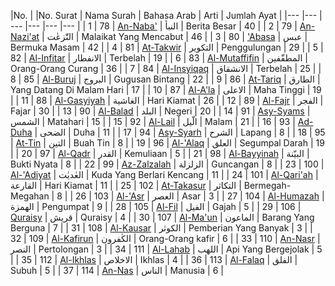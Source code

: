 
|No. | |No. Surat |  Nama Surah | Bahasa Arab | Arti | Jumlah Ayat |
|--- |--- | --- |--- |--- |--- |
| 1 | 78 | [An-Naba'](https://www.baca-quran.id/78/) | النبأ | Berita Besar | 40 |
| 2 | 79 | [An-Nazi'at](https://www.baca-quran.id/79/) | النّٰزعٰت | Malaikat Yang Mencabut | 46 |
| 3 | 80 | ['Abasa](https://www.baca-quran.id/80/) | عبس | Bermuka Masam | 42 |
| 4 | 81 | [At-Takwir](https://www.baca-quran.id/81/) | التكوير | Penggulungan | 29 |
| 5 | 82 | [Al-Infitar](https://www.baca-quran.id/82/) | الانفطار | Terbelah | 19 |
| 6 | 83 | [Al-Mutaffifin](https://www.baca-quran.id/83/) | المطفّفين | Orang-Orang Curang | 36 |
| 7 | 84 | [Al-Insyiqaq](https://www.baca-quran.id/84/) | الانشقاق | Terbelah | 25 |
| 8 | 85 | [Al-Buruj](https://www.baca-quran.id/85/) | البروج | Gugusan Bintang | 22 |
| 9 | 86 | [At-Tariq](https://www.baca-quran.id/86/) | الطارق | Yang Datang Di Malam Hari | 17 |
| 10 | 87 | [Al-A'la](https://www.baca-quran.id/87/) | الاعلى | Maha Tinggi | 19 |
| 11 | 88 | [Al-Gasyiyah](https://www.baca-quran.id/88/) | الغاشية | Hari Kiamat | 26 |
| 12 | 89 | [Al-Fajr](https://www.baca-quran.id/89/) | الفجر | Fajar | 30 |
| 13 | 90 | [Al-Balad](https://www.baca-quran.id/90/) | البلد | Negeri | 20 |
| 14 | 91 | [Asy-Syams](https://www.baca-quran.id/91/) | الشمس | Matahari | 15 |
| 15 | 92 | [Al-Lail](https://www.baca-quran.id/92/) | الّيل | Malam | 21 |
| 16 | 93 | [Ad-Duha](https://www.baca-quran.id/93/) | الضحى | Duha | 11 |
| 17 | 94 | [Asy-Syarh](https://www.baca-quran.id/94/) | الشرح | Lapang | 8 |
| 18 | 95 | [At-Tin](https://www.baca-quran.id/95/) | التين | Buah Tin | 8 |
| 19 | 96 | [Al-'Alaq](https://www.baca-quran.id/96/) | العلق | Segumpal Darah | 19 |
| 20 | 97 | [Al-Qadr](https://www.baca-quran.id/97/) | القدر | Kemuliaan | 5 |
| 21 | 98 | [Al-Bayyinah](https://www.baca-quran.id/98/) | البيّنة | Bukti Nyata | 8 |
| 22 | 99 | [Az-Zalzalah](https://www.baca-quran.id/99/) | الزلزلة | Guncangan | 8 |
| 23 | 100 | [Al-'Adiyat](https://www.baca-quran.id/100/) | العٰديٰت | Kuda Yang Berlari Kencang | 11 |
| 24 | 101 | [Al-Qari'ah](https://www.baca-quran.id/101/) | القارعة | Hari Kiamat | 11 |
| 25 | 102 | [At-Takasur](https://www.baca-quran.id/102/) | التكاثر | Bermegah-Megahan | 8 |
| 26 | 103 | [Al-'Asr](https://www.baca-quran.id/103/) | العصر | Asar | 3 |
| 27 | 104 | [Al-Humazah](https://www.baca-quran.id/104/) | الهمزة | Pengumpat | 9 |
| 28 | 105 | [Al-Fil](https://www.baca-quran.id/105/) | الفيل | Gajah | 5 |
| 29 | 106 | [Quraisy](https://www.baca-quran.id/106/) | قريش | Quraisy | 4 |
| 30 | 107 | [Al-Ma'un](https://www.baca-quran.id/107/) | الماعون | Barang Yang Berguna | 7 |
| 31 | 108 | [Al-Kausar](https://www.baca-quran.id/108/) | الكوثر | Pemberian Yang Banyak | 3 |
| 32 | 109 | [Al-Kafirun](https://www.baca-quran.id/109/) | الكٰفرون | Orang-Orang kafir | 6 |
| 33 | 110 | [An-Nasr](https://www.baca-quran.id/110/) | النصر | Pertolongan | 3 |
| 34 | 111 | [Al-Lahab](https://www.baca-quran.id/111/) | اللهب | Api Yang Bergejolak | 5 |
| 35 | 112 | [Al-Ikhlas](https://www.baca-quran.id/112/) | الاخلاص | Ikhlas | 4 |
| 36 | 113 | [Al-Falaq](https://www.baca-quran.id/113/) | الفلق | Subuh | 5 |
| 37 | 114 | [An-Nas](https://www.baca-quran.id/114/) | الناس | Manusia | 6 |
